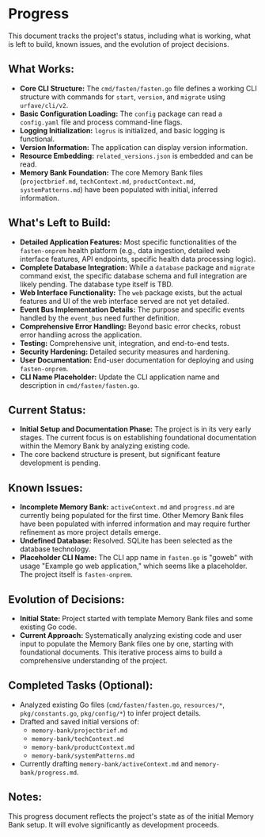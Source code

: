 # Progress

This document tracks the project's status, including what is working, what is left to build, known issues, and the evolution of project decisions.

## What Works:

- **Core CLI Structure:** The `cmd/fasten/fasten.go` file defines a working CLI structure with commands for `start`, `version`, and `migrate` using `urfave/cli/v2`.
- **Basic Configuration Loading:** The `config` package can read a `config.yaml` file and process command-line flags.
- **Logging Initialization:** `logrus` is initialized, and basic logging is functional.
- **Version Information:** The application can display version information.
- **Resource Embedding:** `related_versions.json` is embedded and can be read.
- **Memory Bank Foundation:** The core Memory Bank files (`projectbrief.md`, `techContext.md`, `productContext.md`, `systemPatterns.md`) have been populated with initial, inferred information.

## What's Left to Build:

- **Detailed Application Features:** Most specific functionalities of the `fasten-onprem` health platform (e.g., data ingestion, detailed web interface features, API endpoints, specific health data processing logic).
- **Complete Database Integration:** While a `database` package and `migrate` command exist, the specific database schema and full integration are likely pending. The database type itself is TBD.
- **Web Interface Functionality:** The `web` package exists, but the actual features and UI of the web interface served are not yet detailed.
- **Event Bus Implementation Details:** The purpose and specific events handled by the `event_bus` need further definition.
- **Comprehensive Error Handling:** Beyond basic error checks, robust error handling across the application.
- **Testing:** Comprehensive unit, integration, and end-to-end tests.
- **Security Hardening:** Detailed security measures and hardening.
- **User Documentation:** End-user documentation for deploying and using `fasten-onprem`.
- **CLI Name Placeholder:** Update the CLI application name and description in `cmd/fasten/fasten.go`.

## Current Status:

- **Initial Setup and Documentation Phase:** The project is in its very early stages. The current focus is on establishing foundational documentation within the Memory Bank by analyzing existing code.
- The core backend structure is present, but significant feature development is pending.

## Known Issues:

- **Incomplete Memory Bank:** `activeContext.md` and `progress.md` are currently being populated for the first time. Other Memory Bank files have been populated with inferred information and may require further refinement as more project details emerge.
- **Undefined Database:** Resolved. SQLite has been selected as the database technology.
- **Placeholder CLI Name:** The CLI app name in `fasten.go` is "goweb" with usage "Example go web application," which seems like a placeholder. The project itself is `fasten-onprem`.

## Evolution of Decisions:

- **Initial State:** Project started with template Memory Bank files and some existing Go code.
- **Current Approach:** Systematically analyzing existing code and user input to populate the Memory Bank files one by one, starting with foundational documents. This iterative process aims to build a comprehensive understanding of the project.

## Completed Tasks (Optional):

- Analyzed existing Go files (`cmd/fasten/fasten.go`, `resources/*`, `pkg/constants.go`, `pkg/config/*`) to infer project details.
- Drafted and saved initial versions of:
    - `memory-bank/projectbrief.md`
    - `memory-bank/techContext.md`
    - `memory-bank/productContext.md`
    - `memory-bank/systemPatterns.md`
- Currently drafting `memory-bank/activeContext.md` and `memory-bank/progress.md`.

## Notes:

This progress document reflects the project's state as of the initial Memory Bank setup. It will evolve significantly as development proceeds.
